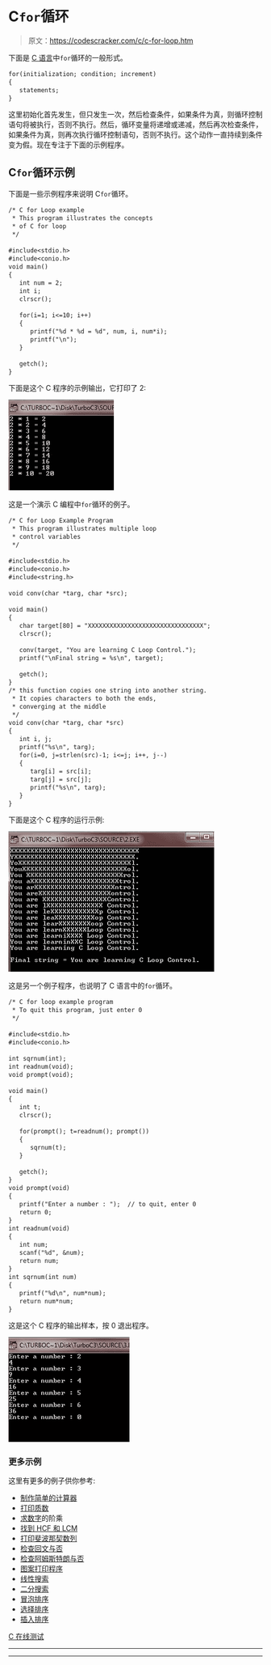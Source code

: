 # C`for`循环

> 原文：<https://codescracker.com/c/c-for-loop.htm>

下面是 [C 语言](/c/index.htm)中`for`循环的一般形式。

```
for(initialization; condition; increment)
{
   statements;
}
```

这里初始化首先发生，但只发生一次，然后检查条件，如果条件为真，则循环控制语句将被执行，否则不执行。然后，循环变量将递增或递减，然后再次检查条件，如果条件为真，则再次执行循环控制语句，否则不执行。这个动作一直持续到条件变为假。现在专注于下面的示例程序。

## C`for`循环示例

下面是一些示例程序来说明 C`for`循环。

```
/* C for Loop example
 * This program illustrates the concepts
 * of C for loop
 */

#include<stdio.h>
#include<conio.h>
void main()
{
   int num = 2;
   int i;
   clrscr();

   for(i=1; i<=10; i++)
   {
      printf("%d * %d = %d", num, i, num*i);
      printf("\n");
   }

   getch();
}
```

下面是这个 C 程序的示例输出，它打印了 2:

![c for loops](img/d08ed2b4e22450463a89b7802e145125.png)

这是一个演示 C 编程中`for`循环的例子。

```
/* C for Loop Example Program
 * This program illustrates multiple loop
 * control variables
 */

#include<stdio.h>
#include<conio.h>
#include<string.h>

void conv(char *targ, char *src);

void main()
{
   char target[80] = "XXXXXXXXXXXXXXXXXXXXXXXXXXXXXXXX";
   clrscr();

   conv(target, "You are learning C Loop Control.");
   printf("\nFinal string = %s\n", target);

   getch();
}
/* this function copies one string into another string.
 * It copies characters to both the ends,
 * converging at the middle
 */
void conv(char *targ, char *src)
{
   int i, j;
   printf("%s\n", targ);
   for(i=0, j=strlen(src)-1; i<=j; i++, j--)
   {
      targ[i] = src[i];
      targ[j] = src[j];
      printf("%s\n", targ);
   }
}
```

下面是这个 C 程序的运行示例:

![c for loop](img/ec69c8c498c0277d3826cbc74a25f046.png)

这是另一个例子程序，也说明了 C 语言中的`for`循环。

```
/* C for loop example program
 * To quit this program, just enter 0
 */

#include<stdio.h>
#include<conio.h>

int sqrnum(int);
int readnum(void);
void prompt(void);

void main()
{
   int t;
   clrscr();

   for(prompt(); t=readnum(); prompt())
   {
      sqrnum(t);
   }

   getch();
}
void prompt(void)
{
   printf("Enter a number : ");  // to quit, enter 0
   return 0;
}
int readnum(void)
{
   int num;
   scanf("%d", &num);
   return num;
}
int sqrnum(int num)
{
   printf("%d\n", num*num);
   return num*num;
}
```

这是这个 C 程序的输出样本，按 0 退出程序。

![c for loop control](img/f9e60b709a9f81d526e2bf6cee4e42e8.png)

### 更多示例

这里有更多的例子供你参考:

*   [制作简单的计算器](/c/program/c-program-make-calculator.htm)
*   [打印质数](/c/program/c-program-print-prime-numbers.htm)
*   [求数字](/c/program/c-program-find-factorial.htm)的阶乘
*   [找到 HCF 和 LCM](/c/program/c-program-find-hcf-lcm.htm)
*   [打印斐波那契数列](/c/program/c-program-print-fabonacci-series.htm)
*   [检查回文与否](/c/program/c-program-palindrome-number.htm)
*   [检查阿姆斯特朗与否](/c/program/c-program-find-armstrong-number.htm)
*   [图案打印程序](/c/program/c-program-print-star-pyramid-patterns.htm)
*   [线性搜索](/c/program/c-program-linear-search.htm)
*   [二分搜索](/c/program/c-program-binary-search.htm)
*   [冒泡排序](/c/program/c-program-bubble-sort.htm)
*   [选择排序](/c/program/c-program-selection-sort.htm)
*   [插入排序](/c/program/c-program-Insertion-sort.htm)

[C 在线测试](/exam/showtest.php?subid=2)

* * *

* * *